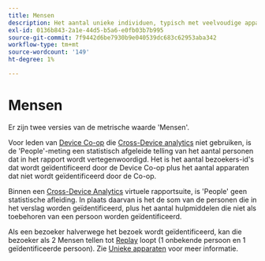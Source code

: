 ```yaml
---
title: Mensen
description: Het aantal unieke individuen, typisch met veelvoudige apparaten.
exl-id: 0136b843-2a1e-44d5-b5a6-e0fb03b7b995
source-git-commit: 7f9442d6be7930b9e040539dc683c62953aba342
workflow-type: tm+mt
source-wordcount: '149'
ht-degree: 1%

---
```


# Mensen

Er zijn twee versies van de metrische waarde &#39;Mensen&#39;.

Voor leden van [Device Co-op](https://experienceleague.adobe.com/docs/device-co-op/using/data/people.html) die [Cross-Device analytics](../cda/overview.md) niet gebruiken, is de &#39;People&#39;-meting een statistisch afgeleide telling van het aantal personen dat in het rapport wordt vertegenwoordigd. Het is het aantal bezoekers-id&#39;s dat wordt geïdentificeerd door de Device Co-op plus het aantal apparaten dat niet wordt geïdentificeerd door de Co-op.

Binnen een [Cross-Device Analytics](../cda/overview.md) virtuele rapportsuite, is &#39;People&#39; geen statistische afleiding. In plaats daarvan is het de som van de personen die in het verslag worden geïdentificeerd, plus het aantal hulpmiddelen die niet als toebehoren van een persoon worden geïdentificeerd.

Als een bezoeker halverwege het bezoek wordt geïdentificeerd, kan die bezoeker als 2 Mensen tellen tot [Replay](/help/components/cda/replay.md) loopt (1 onbekende persoon en 1 geïdentificeerde persoon). Zie [Unieke apparaten](unique-devices.md) voor meer informatie.
